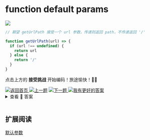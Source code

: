 # function default params

<a><img src='https://img.shields.io/badge/-%E5%BC%80%E5%A7%8B%E6%8C%91%E6%88%98-blue'/></a>

```js
// 期望 getUrlPath 接受一个 url 参数，传递则返回 path，不传递返回 '/'

function getUrlPath(url) => {
  if (url !== undefined) {
    return url
  } else {
    return '/'
  }
}
```

点击上方的 **接受挑战** 开始编码！旅途愉快！👍🏻

<a href='https://github.com/2462870727/show-your-code' target="_blank">
<img alt='返回首页' src='https://img.shields.io/badge/-%E8%BF%94%E5%9B%9E%E9%A6%96%E9%A1%B5-lightgrey' />
</a><a href='https://github.com/2462870727/show-your-code/blob/main/questions/05-default-value/README.md' target="_blank"><img alt='上一题' src='https://img.shields.io/badge/-%E2%AC%86%EF%B8%8F%E4%B8%8A%E4%B8%80%E9%A2%98-orange' /></a>
<a href='https://github.com/2462870727/show-your-code/blob/main/questions/07-Rename-var/README.md' target="_blank">
<img alt='下一题' src='https://img.shields.io/badge/-%E2%AC%87%EF%B8%8F%E4%B8%8B%E4%B8%80%E9%A2%98-success' />
</a><a href="https://github.com/2462870727/show-your-code/issues/new?title=06-function-default&labels=answer&template=issue.md" ><img src='https://img.shields.io/badge/-%E6%88%91%E6%9C%89%E6%9B%B4%E5%A5%BD%E7%9A%84%E8%A7%A3%E7%AD%94-blue' alt='我有更好的答案' /></a>

<br>
<details><summary>查看 👀 答案</summary>
<br>

```js
function getUrlPath(url = "/") => {
  return url
}
```

这里探讨的 `function` 的默认参数，函数参数缺省是很常见的问题。同样的 `ES6` 提供的 `function` 默认参数，这样做能保证我们的函数参数的一致性，也避免了对参数是否存在的判断的问题。
<br>
</details>

<br>


## 扩展阅读

[默认参数](https://developer.mozilla.org/zh-CN/docs/Web/JavaScript/Reference/Functions/default_parameters)